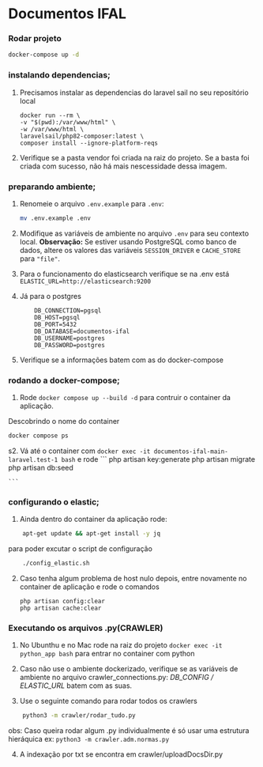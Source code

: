 # Documentos IFAL

### Rodar projeto

```sh
docker-compose up -d
```
 
### instalando dependencias;

1. Precisamos instalar as dependencias do laravel sail no seu repositório local
    ```
    docker run --rm \
    -v "$(pwd):/var/www/html" \
    -w /var/www/html \
    laravelsail/php82-composer:latest \
    composer install --ignore-platform-reqs
    ```

2. Verifique se a pasta vendor foi criada na raiz do projeto. Se a basta foi criada com sucesso, não há mais nescessidade dessa imagem.

### preparando ambiente;

1. Renomeie o arquivo `.env.example` para `.env`:

    ```bash
    mv .env.example .env
    ```

2. Modifique as variáveis de ambiente no arquivo `.env` para seu contexto local. **Observação:** Se estiver usando PostgreSQL como banco de dados, altere os valores das variáveis `SESSION_DRIVER` e `CACHE_STORE` para `"file"`.

3. Para o funcionamento do elasticsearch verifique se na .env está `ELASTIC_URL=http://elasticsearch:9200`

4. Já para o postgres 
    ```
        DB_CONNECTION=pgsql
        DB_HOST=pgsql
        DB_PORT=5432
        DB_DATABASE=documentos-ifal
        DB_USERNAME=postgres
        DB_PASSWORD=postgres
    ```
5. Verifique se a informações batem com as do docker-compose


### rodando a docker-compose;

1. Rode `docker compose up --build -d` para contruir o container da aplicação.


Descobrindo o nome do container

```sh
docker compose ps
```

s2. Vá até o container com `docker exec -it documentos-ifal-main-laravel.test-1 bash` e rode
    ```
    php artisan key:generate
    php artisan migrate
    php artisan db:seed

    ```
### configurando o elastic;

1. Ainda dentro do container da aplicação rode:

```sh
    apt-get update && apt-get install -y jq
``` 
para poder excutar o script de configuração 

```sh
    ./config_elastic.sh
```

2. Caso tenha algum problema de host nulo depois, entre novamente no container de aplicação e rode o comandos
    
    ```
    php artisan config:clear
    php artisan cache:clear

    ```

### Executando os arquivos .py(CRAWLER)

1. No Ubunthu e no Mac rode na raiz do projeto `docker exec -it python_app bash` para entrar no container com python

2. Caso não use o ambiente dockerizado, verifique se as variáveis de ambiente no arquivo crawler_connections.py: *DB_CONFIG / ELASTIC_URL* batem com as suas.

3. Use o seguinte comando para rodar todos os crawlers
``` sh
    python3 -m crawler/rodar_tudo.py
```
obs: Caso queira rodar algum .py individualmente é só usar uma estrutura hieráquica ex: `python3 -m crawler.adm.normas.py`

4. A indexação por txt se encontra em crawler/uploadDocsDir.py